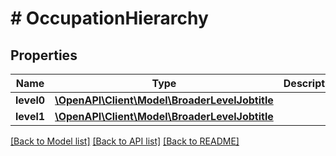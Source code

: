 # # OccupationHierarchy

## Properties

Name | Type | Description | Notes
------------ | ------------- | ------------- | -------------
**level0** | [**\OpenAPI\Client\Model\BroaderLevelJobtitle**](BroaderLevelJobtitle.md) |  | [optional]
**level1** | [**\OpenAPI\Client\Model\BroaderLevelJobtitle**](BroaderLevelJobtitle.md) |  | [optional]

[[Back to Model list]](../../README.md#models) [[Back to API list]](../../README.md#endpoints) [[Back to README]](../../README.md)
